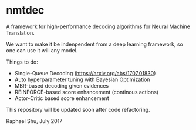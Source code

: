 # nmtdec
A framework for high-performance decoding algorithms for Neural Machine Translation.

We want to make it be indenpendent from a deep learning framework, so one can use it will any model.

Things to do:
- Single-Queue Decoding (https://arxiv.org/abs/1707.01830)
- Auto hyperparameter tuning with Bayesian Optimization
- MBR-based decoding given evidences
- REINFORCE-based score enhancement (continous actions)
- Actor-Critic based score enhancement

This repository will be updated soon after code refactoring.

Raphael Shu, July 2017
